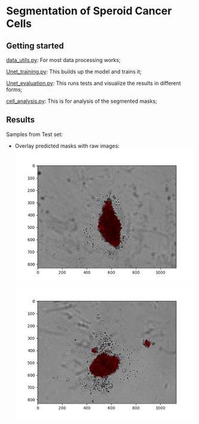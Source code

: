 # Segmentation of Speroid Cancer Cells


## Getting started
[data_utils.py](data_utils.py): For most data processing works;

[Unet_training.py](Unet_training.py): This builds up the model and trains it;

[Unet_evaluation.py](Unet_evaluation.py): This runs tests and visualize the results in different forms;

[cell_analysis.py](cell_analysis.py): This is for analysis of the segmented masks;

## Results

Samples from Test set:
* Overlay predicted masks with raw images:
![C3](pics/C3_rawAndMask.png)
![C10](pics/C10_rawAndMask.png)
